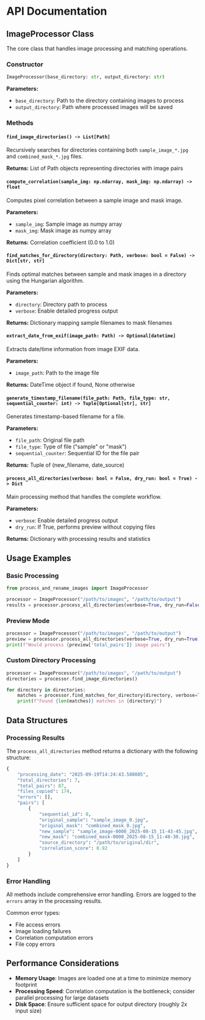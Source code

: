 # API Documentation

## ImageProcessor Class

The core class that handles image processing and matching operations.

### Constructor

```python
ImageProcessor(base_directory: str, output_directory: str)
```

**Parameters:**
- `base_directory`: Path to the directory containing images to process
- `output_directory`: Path where processed images will be saved

### Methods

#### `find_image_directories() -> List[Path]`

Recursively searches for directories containing both `sample_image_*.jpg` and `combined_mask_*.jpg` files.

**Returns:** List of Path objects representing directories with image pairs

#### `compute_correlation(sample_img: np.ndarray, mask_img: np.ndarray) -> float`

Computes pixel correlation between a sample image and mask image.

**Parameters:**
- `sample_img`: Sample image as numpy array
- `mask_img`: Mask image as numpy array

**Returns:** Correlation coefficient (0.0 to 1.0)

#### `find_matches_for_directory(directory: Path, verbose: bool = False) -> Dict[str, str]`

Finds optimal matches between sample and mask images in a directory using the Hungarian algorithm.

**Parameters:**
- `directory`: Directory path to process
- `verbose`: Enable detailed progress output

**Returns:** Dictionary mapping sample filenames to mask filenames

#### `extract_date_from_exif(image_path: Path) -> Optional[datetime]`

Extracts date/time information from image EXIF data.

**Parameters:**
- `image_path`: Path to the image file

**Returns:** DateTime object if found, None otherwise

#### `generate_timestamp_filename(file_path: Path, file_type: str, sequential_counter: int) -> Tuple[Optional[str], str]`

Generates timestamp-based filename for a file.

**Parameters:**
- `file_path`: Original file path
- `file_type`: Type of file ("sample" or "mask")
- `sequential_counter`: Sequential ID for the file pair

**Returns:** Tuple of (new_filename, date_source)

#### `process_all_directories(verbose: bool = False, dry_run: bool = True) -> Dict`

Main processing method that handles the complete workflow.

**Parameters:**
- `verbose`: Enable detailed progress output
- `dry_run`: If True, performs preview without copying files

**Returns:** Dictionary with processing results and statistics

## Usage Examples

### Basic Processing

```python
from process_and_rename_images import ImageProcessor

processor = ImageProcessor("/path/to/images", "/path/to/output")
results = processor.process_all_directories(verbose=True, dry_run=False)
```

### Preview Mode

```python
processor = ImageProcessor("/path/to/images", "/path/to/output")
preview = processor.process_all_directories(verbose=True, dry_run=True)
print(f"Would process {preview['total_pairs']} image pairs")
```

### Custom Directory Processing

```python
processor = ImageProcessor("/path/to/images", "/path/to/output")
directories = processor.find_image_directories()

for directory in directories:
    matches = processor.find_matches_for_directory(directory, verbose=True)
    print(f"Found {len(matches)} matches in {directory}")
```

## Data Structures

### Processing Results

The `process_all_directories` method returns a dictionary with the following structure:

```python
{
    "processing_date": "2025-09-19T14:24:43.580805",
    "total_directories": 7,
    "total_pairs": 87,
    "files_copied": 174,
    "errors": [],
    "pairs": [
        {
            "sequential_id": 0,
            "original_sample": "sample_image_0.jpg",
            "original_mask": "combined_mask_0.jpg",
            "new_sample": "sample_image-0000_2025-08-15_11-43-45.jpg",
            "new_mask": "combined_mask-0000_2025-08-15_11-48-30.jpg",
            "source_directory": "/path/to/original/dir",
            "correlation_score": 0.92
        }
    ]
}
```

### Error Handling

All methods include comprehensive error handling. Errors are logged to the `errors` array in the processing results.

Common error types:
- File access errors
- Image loading failures
- Correlation computation errors
- File copy errors

## Performance Considerations

- **Memory Usage**: Images are loaded one at a time to minimize memory footprint
- **Processing Speed**: Correlation computation is the bottleneck; consider parallel processing for large datasets
- **Disk Space**: Ensure sufficient space for output directory (roughly 2x input size)